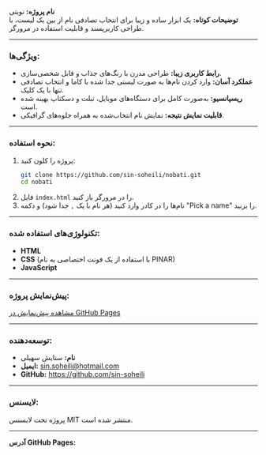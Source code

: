 
**نام پروژه:** نوبتی  
**توضیحات کوتاه:** یک ابزار ساده و زیبا برای انتخاب تصادفی نام از بین یک لیست، با طراحی کاربرپسند و قابلیت استفاده در مرورگر.  

---

### ویژگی‌ها:
- **رابط کاربری زیبا:** طراحی مدرن با رنگ‌های جذاب و قابل شخصی‌سازی.  
- **عملکرد آسان:** وارد کردن نام‌ها به صورت لیستی جدا شده با کاما و انتخاب تصادفی تنها با یک کلیک.  
- **ریسپانسیو:** به‌صورت کامل برای دستگاه‌های موبایل، تبلت و دسکتاپ بهینه شده است.  
- **قابلیت نمایش نتیجه:** نمایش نام انتخاب‌شده به همراه جلوه‌های گرافیکی.  

---

### نحوه استفاده:
1. پروژه را کلون کنید:  
   ```bash
   git clone https://github.com/sin-soheili/nobati.git
   cd nobati
   ```
2. فایل `index.html` را در مرورگر باز کنید.  
3. نام‌ها را در کادر وارد کنید (هر نام با یک `,` جدا شود) و دکمه "Pick a name" را بزنید.  

---

### تکنولوژی‌های استفاده شده:
- **HTML**  
- **CSS** (با استفاده از یک فونت اختصاصی به نام PINAR)  
- **JavaScript**  

---

### پیش‌نمایش پروژه:
[مشاهده پیش‌نمایش در GitHub Pages](https://sin-soheili.github.io/nobati)

---

### توسعه‌دهنده:
- **نام:** ستایش سهیلی  
- **ایمیل:** sin.soheili@hotmail.com
- **GitHub:** https://github.com/sin-soheili 

---

### لایسنس:
پروژه تحت لایسنس MIT منتشر شده است.  

---

**آدرس GitHub Pages:**
